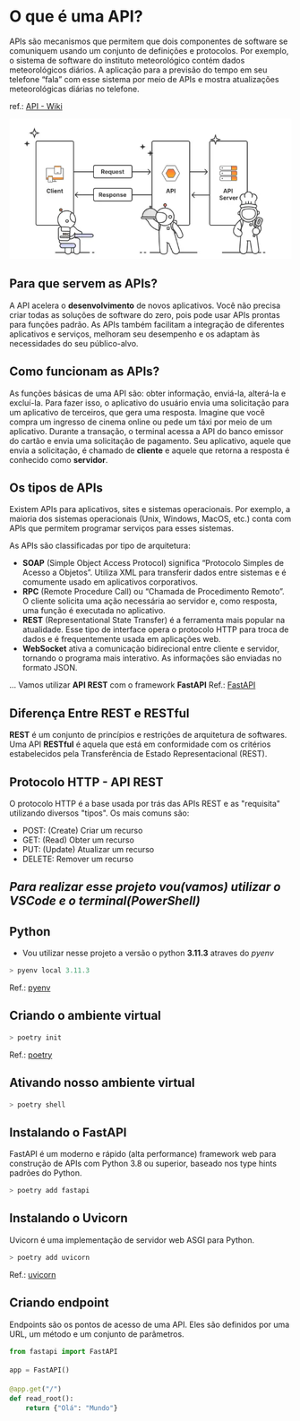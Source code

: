 # O que é uma API?

APIs são mecanismos que permitem que dois componentes de software se comuniquem usando um conjunto de definições e protocolos. Por exemplo, o sistema de software do instituto meteorológico contém dados meteorológicos diários. A aplicação para a previsão do tempo em seu telefone “fala” com esse sistema por meio de APIs e mostra atualizações meteorológicas diárias no telefone.

ref.: [API - Wiki](https://pt.wikipedia.org/wiki/Interface_de_programa%C3%A7%C3%A3o_de_aplica%C3%A7%C3%B5es#:~:text=A%20API%20permitem%20utilizar%20caracter%C3%ADsticas,aceder%20a%20arquivos%2C%20codificar%20dados.)

![ ](https://github.com/Prog-LucasAlves/API_JupyterNotebook_Deploy/blob/master/image/API_01.png)

## Para que servem as APIs?

A API acelera o **desenvolvimento** de novos aplicativos. Você não precisa criar todas as soluções de software do zero, pois pode usar APIs prontas para funções padrão. As APIs também facilitam a integração de diferentes aplicativos e serviços, melhoram seu desempenho e os adaptam às necessidades do seu público-alvo.

## Como funcionam as APIs?

As funções básicas de uma API são: obter informação, enviá-la, alterá-la e excluí-la. Para fazer isso, o aplicativo do usuário envia uma solicitação para um aplicativo de terceiros, que gera uma resposta. Imagine que você compra um ingresso de cinema online ou pede um táxi por meio de um aplicativo. Durante a transação, o terminal acessa a API do banco emissor do cartão e envia uma solicitação de pagamento. Seu aplicativo, aquele que envia a solicitação, é chamado de **cliente** e aquele que retorna a resposta é conhecido como **servidor**.

## Os tipos de APIs

Existem APIs para aplicativos, sites e sistemas operacionais. Por exemplo, a maioria dos sistemas operacionais (Unix, Windows, MacOS, etc.) conta com APIs que permitem programar serviços para esses sistemas.

As APIs são classificadas por tipo de arquitetura:

- **SOAP** (Simple Object Access Protocol) significa “Protocolo Simples de Acesso a Objetos”. Utiliza XML para transferir dados entre sistemas e é comumente usado em aplicativos corporativos.
- **RPC** (Remote Procedure Call) ou “Chamada de Procedimento Remoto”. O cliente solicita uma ação necessária ao servidor e, como resposta, uma função é executada no aplicativo.
- **REST** (Representational State Transfer) é a ferramenta mais popular na atualidade. Esse tipo de interface opera o protocolo HTTP para troca de dados e é frequentemente usada em aplicações web.
- **WebSocket** ativa a comunicação bidirecional entre cliente e servidor, tornando o programa mais interativo. As informações são enviadas no formato JSON.

... Vamos utilizar **API REST** com o framework **FastAPI**
Ref.: [FastAPI](https://fastapi.tiangolo.com/)

## Diferença Entre REST e RESTful

**REST** é um conjunto de princípios e restrições de arquitetura de softwares. Uma API **RESTful** é aquela que está em conformidade com os critérios estabelecidos pela Transferência de Estado Representacional (REST).

## Protocolo HTTP - API REST

O protocolo HTTP é a base usada por trás das APIs REST e as "requisita" utilizando diversos "tipos". Os mais comuns são:

- POST: (Create) Criar um recurso
- GET: (Read) Obter um recurso
- PUT: (Update) Atualizar um recurso
- DELETE: Remover um recurso

## *Para realizar esse projeto vou(vamos) utilizar o VSCode e o terminal(PowerShell)*

## Python

- Vou utilizar nesse projeto a versão o python **3.11.3** atraves do *pyenv*

```python
> pyenv local 3.11.3
```

Ref.: [pyenv](https://github.com/pyenv/pyenv)

## Criando o ambiente virtual

```python
> poetry init
```

Ref.: [poetry](https://python-poetry.org/)

## Ativando nosso ambiente virtual

```python
> poetry shell
```

## Instalando o FastAPI

FastAPI é um moderno e rápido (alta performance) framework web para construção de APIs com Python 3.8 ou superior, baseado nos type hints padrões do Python.

```python
> poetry add fastapi
```

## Instalando o Uvicorn

Uvicorn é uma implementação de servidor web ASGI para Python.

```python
> poetry add uvicorn
```

Ref.: [uvicorn](https://www.uvicorn.org/)

## Criando endpoint

Endpoints são os pontos de acesso de uma API. Eles são definidos por uma URL, um método e um conjunto de parâmetros.

```python
from fastapi import FastAPI

app = FastAPI()

@app.get("/")
def read_root():
    return {"Olá": "Mundo"}
```
